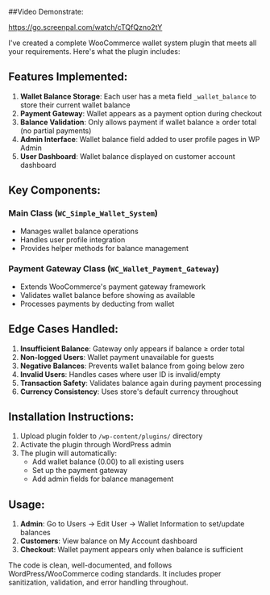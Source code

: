 
##Video Demonstrate:

https://go.screenpal.com/watch/cTQfQzno2tY

I've created a complete WooCommerce wallet system plugin that meets all your requirements. Here's what the plugin includes:

## Features Implemented:

1. **Wallet Balance Storage**: Each user has a meta field `_wallet_balance` to store their current wallet balance
2. **Payment Gateway**: Wallet appears as a payment option during checkout
3. **Balance Validation**: Only allows payment if wallet balance ≥ order total (no partial payments)
4. **Admin Interface**: Wallet balance field added to user profile pages in WP Admin
5. **User Dashboard**: Wallet balance displayed on customer account dashboard

## Key Components:

### Main Class (`WC_Simple_Wallet_System`)
- Manages wallet balance operations
- Handles user profile integration
- Provides helper methods for balance management

### Payment Gateway Class (`WC_Wallet_Payment_Gateway`)
- Extends WooCommerce's payment gateway framework
- Validates wallet balance before showing as available
- Processes payments by deducting from wallet

## Edge Cases Handled:

1. **Insufficient Balance**: Gateway only appears if balance ≥ order total
2. **Non-logged Users**: Wallet payment unavailable for guests
3. **Negative Balances**: Prevents wallet balance from going below zero
4. **Invalid Users**: Handles cases where user ID is invalid/empty
5. **Transaction Safety**: Validates balance again during payment processing
6. **Currency Consistency**: Uses store's default currency throughout

## Installation Instructions:

1. Upload plugin folder to `/wp-content/plugins/` directory
2. Activate the plugin through WordPress admin
3. The plugin will automatically:
   - Add wallet balance (0.00) to all existing users
   - Set up the payment gateway
   - Add admin fields for balance management

## Usage:

1. **Admin**: Go to Users → Edit User → Wallet Information to set/update balances
2. **Customers**: View balance on My Account dashboard
3. **Checkout**: Wallet payment appears only when balance is sufficient

The code is clean, well-documented, and follows WordPress/WooCommerce coding standards. It includes proper sanitization, validation, and error handling throughout.